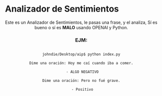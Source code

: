 # Analizador de Sentimientos

<div align="center">

<p>
Este es un Analizador de Sentimientos, le pasas una frase, y el analiza, Sí es bueno o sí es <b>MALO</b> usando OPENAI y Python.
</p>

### EJM:

```bash

johndie/Desktop/aip$ python index.py

Dime una oración: Hoy me caí cuando iba a comer.

 - ALGO NEGATIVO

Dime una oración: Pero no fué grave.

 - Positivo

```

</div>
